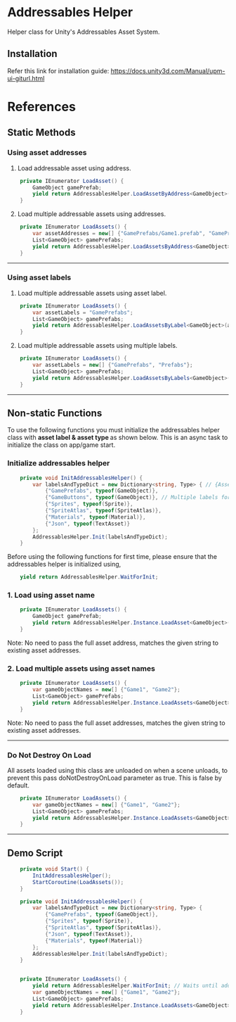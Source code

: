 # Addressables Helper

Helper class for Unity's Addressables Asset System.

## Installation

Refer this link for installation guide: https://docs.unity3d.com/Manual/upm-ui-giturl.html

# References

## Static Methods

### Using asset addresses

1. Load addressable asset using address.

```csharp
    private IEnumerator LoadAsset() {
        GameObject gamePrefab;
        yield return AddressablesHelper.LoadAssetByAddress<GameObject>("GamePrefabs/Game1.prefab", gameObj => gamePrefab = gameObj);
    }
```

2. Load multiple addressable assets using addresses.

```csharp
    private IEnumerator LoadAssets() {
        var assetAddresses = new[] {"GamePrefabs/Game1.prefab", "GamePrefabs/Game2.prefab", "GamePrefabs/Game3.prefab"};
        List<GameObject> gamePrefabs;
        yield return AddressablesHelper.LoadAssetsByAddress<GameObject>(assetAddresses, gameObjCollections => gamePrefabs = gameObjCollections.ToList());
    }
```

---

### Using asset labels

1. Load multiple addressable assets using asset label.

```csharp
    private IEnumerator LoadAssets() {
        var assetLabels = "GamePrefabs";
        List<GameObject> gamePrefabs;
        yield return AddressablesHelper.LoadAssetsByLabel<GameObject>(assetLabels, gameObjCollections => gamePrefabs = gameObjCollections.ToList());
    }
```

2. Load multiple addressable assets using multiple labels.

```csharp
    private IEnumerator LoadAssets() {
        var assetLabels = new[] {"GamePrefabs", "Prefabs"};
        List<GameObject> gamePrefabs;
        yield return AddressablesHelper.LoadAssetsByLabels<GameObject>(assetLabels, gameObjCollections => gamePrefabs = gameObjCollections.ToList());
    }
```

---

## Non-static Functions

To use the following functions you must initialize the addressables helper class with <b> asset label & asset type </b> as shown below. This is an async task to initialize the class on app/game start.

### Initialize addressables helper

```csharp
    private void InitAddressablesHelper() {
        var labelsAndTypeDict = new Dictionary<string, Type> { // {AssetLabel , TypeOfAsset}
            {"GamePrefabs", typeof(GameObject)}, 
            {"GameButtons", typeof(GameObject)}, // Multiple labels for same type of asset.
            {"Sprites", typeof(Sprite)},
            {"SpriteAtlas", typeof(SpriteAtlas)},
            {"Materials", typeof(Material)},
            {"Json", typeof(TextAsset)}
        };
        AddressablesHelper.Init(labelsAndTypeDict);
    }
```

Before using the following functions for first time, please ensure that the addressables helper is initialized using,

```csharp
    yield return AddressablesHelper.WaitForInit;
```

### 1. Load using asset name

```csharp
    private IEnumerator LoadAssets() {
        GameObject gamePrefab;
        yield return AddressablesHelper.Instance.LoadAsset<GameObject>("Game1", gameObj => gamePrefab = gameObj);
    }
```

Note: No need to pass the full asset address, matches the given string to existing asset addresses.

### 2. Load multiple assets using asset names

```csharp
    private IEnumerator LoadAssets() {
        var gameObjectNames = new[] {"Game1", "Game2"};
        List<GameObject> gamePrefabs;
        yield return AddressablesHelper.Instance.LoadAssets<GameObject>(gameObjectNames, gameObjCollections => gamePrefabs = gameObjCollections.ToList());
    }
```

Note: No need to pass the full asset addresses, matches the given string to existing asset addresses.

---

### Do Not Destroy On Load

All assets loaded using this class are unloaded on when a scene unloads, to prevent this pass doNotDestroyOnLoad parameter as true. This is false by default.

```csharp
    private IEnumerator LoadAssets() {
        var gameObjectNames = new[] {"Game1", "Game2"};
        List<GameObject> gamePrefabs;
        yield return AddressablesHelper.Instance.LoadAssets<GameObject>(gameObjectNames, gameObjCollections => gamePrefabs = gameObjCollections.ToList(), true); // doNotDestroyOnLoad = true
    }
```

---

## Demo Script  

```csharp
    private void Start() {
        InitAddressablesHelper();
        StartCoroutine(LoadAssets());
    }

    private void InitAddressablesHelper() {
        var labelsAndTypeDict = new Dictionary<string, Type> {
            {"GamePrefabs", typeof(GameObject)},
            {"Sprites", typeof(Sprite)},
            {"SpriteAtlas", typeof(SpriteAtlas)},
            {"Json", typeof(TextAsset)},
            {"Materials", typeof(Material)}
        };
        AddressablesHelper.Init(labelsAndTypeDict);
    }


    private IEnumerator LoadAssets() {
        yield return AddressablesHelper.WaitForInit; // Waits until addressables helper is initialized.
        var gameObjectNames = new[] {"Game1", "Game2"};
        List<GameObject> gamePrefabs;
        yield return AddressablesHelper.Instance.LoadAssets<GameObject>(gameObjectNames, gameObjCollections => gamePrefabs = gameObjCollections.ToList());
    }
```



